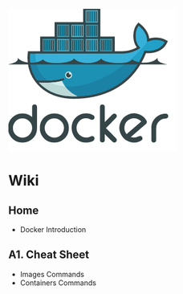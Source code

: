 
![Docker Logo](https://github.com/cusey/ImageForWiki/blob/master/Logos/Docker.PNG)
# Wiki
## Home 
* Docker Introduction
## A1. Cheat Sheet
* Images Commands 
* Containers Commands  

